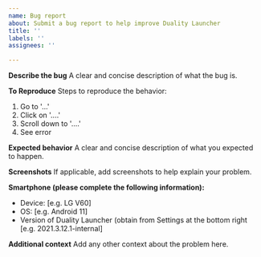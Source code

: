 ```yaml
---
name: Bug report
about: Submit a bug report to help improve Duality Launcher
title: ''
labels: ''
assignees: ''

---
```


**Describe the bug**
A clear and concise description of what the bug is.

**To Reproduce**
Steps to reproduce the behavior:
1. Go to '...'
2. Click on '....'
3. Scroll down to '....'
4. See error

**Expected behavior**
A clear and concise description of what you expected to happen.

**Screenshots**
If applicable, add screenshots to help explain your problem.

**Smartphone (please complete the following information):**
 - Device: [e.g. LG V60]
 - OS: [e.g. Android 11]
 - Version of Duality Launcher (obtain from Settings at the bottom right [e.g. 2021.3.12.1-internal]

**Additional context**
Add any other context about the problem here.
